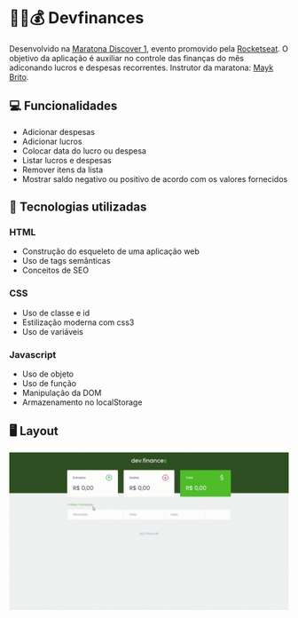 # 👨‍💻💰 Devfinances
Desenvolvido na [Maratona Discover 1](https://maratonadiscover.rocketseat.com.br/inscricao), evento promovido pela [Rocketseat](https://rocketseat.com.br/).
O objetivo da aplicação é auxiliar no controle das finanças do mês adiconando lucros e despesas recorrentes.
Instrutor da maratona: [Mayk Brito](https://www.youtube.com/c/MaykBrito/featured).

## 💻 Funcionalidades
- Adicionar despesas
- Adicionar lucros
- Colocar data do lucro ou despesa
- Listar lucros e despesas
- Remover itens da lista
- Mostrar saldo negativo ou positivo de acordo com os valores fornecidos


## 🚀 Tecnologias utilizadas

### HTML
- Construção do esqueleto de uma aplicação web
- Uso de tags semânticas
- Conceitos de SEO

### CSS
- Uso de classe e id
- Estilização moderna com css3
- Uso de variáveis

### Javascript
- Uso de objeto
- Uso de função
- Manipulação da DOM
- Armazenamento no localStorage

## 🖥️ Layout
![](/assets/dev.finances.gif)
